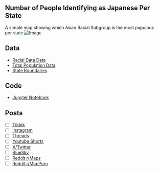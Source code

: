 ## Number of People Identifying as Japanese Per State
A simple map showing which Asian Racial Subgroup is the most populous per state
![Image](https://drive.google.com/uc?export=view&id=)

## Data
* [Racial Data Data](https://data.census.gov/table/ACSDT5Y2023.B02015)
* [Total Population Data](https://data.census.gov/table/ACSST5Y2023.S0101)
* [State Boundaries](https://www.census.gov/geographies/mapping-files/time-series/geo/carto-boundary-file.html)

## Code
* [Jupyter Notebook](FormatData.ipynb)

## Posts
- [ ] [Tiktok]()
- [ ] [Instagram]()
- [ ] [Threads]()
- [ ] [Youtube Shorts]()
- [ ] [X/Twitter]()
- [ ] [BlueSky]()
- [ ] [Reddit r/Maps]()
- [ ] [Reddit r/MapPorn]()
